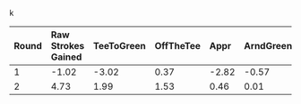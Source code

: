 k

| Round | Raw Strokes Gained | TeeToGreen | OffTheTee | Appr | ArndGreen | Putt |
| :--- | :---  | :---  | :---  | :---  | :---  | :---  |
| 1 | -1.02| -3.02| 0.37| -2.82| -0.57| 1.87|
|2|4.73|1.99|1.53|0.46|0.01|2.62|
